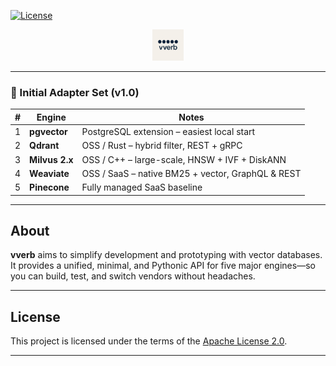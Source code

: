 [![License](https://img.shields.io/badge/License-Apache%202.0-blue.svg)](LICENSE)

<p align="center">
  <img src="./logo.png" alt="vverb logo" width="50"/>
</p>

---

### 🚀 Initial Adapter Set (v1.0)

| # | Engine         | Notes                                             |
|---|----------------|---------------------------------------------------|
| 1 | **pgvector**   | PostgreSQL extension – easiest local start        |
| 2 | **Qdrant**     | OSS / Rust – hybrid filter, REST + gRPC           |
| 3 | **Milvus 2.x** | OSS / C++ – large-scale, HNSW + IVF + DiskANN     |
| 4 | **Weaviate**   | OSS / SaaS – native BM25 + vector, GraphQL & REST |
| 5 | **Pinecone**   | Fully managed SaaS baseline                       |

---

## About

**vverb** aims to simplify development and prototyping with vector databases.  
It provides a unified, minimal, and Pythonic API for five major engines—so you can build, test, and switch vendors without headaches.

---

## License

This project is licensed under the terms of the [Apache License 2.0](LICENSE).

---

<!-- Optionally add a Getting Started or Install section below -->